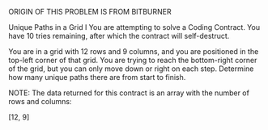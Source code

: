 ORIGIN OF THIS PROBLEM IS FROM BITBURNER

Unique Paths in a Grid I
You are attempting to solve a Coding Contract. You have 10 tries remaining, after which the contract will self-destruct.


You are in a grid with 12 rows and 9 columns, and you are positioned in the top-left corner of that grid. You are trying to reach the bottom-right corner of the grid, but you can only move down or right on each step. Determine how many unique paths there are from start to finish.

NOTE: The data returned for this contract is an array with the number of rows and columns:

[12, 9]